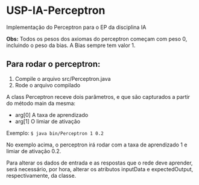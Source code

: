 USP-IA-Perceptron
=================

Implementação do Perceptron para o EP da disciplina IA

**Obs:**
  Todos os pesos dos axiomas do perceptron começam com peso 0, incluindo o peso da bias.
  A Bias sempre tem valor 1.

Para rodar o perceptron:
------------------------

  1. Compile o arquivo src/Perceptron.java
  2. Rode o arquivo compilado

A class Perceptron receve dois parâmetros, e que são capturados a partir do método main da mesma:
  * arg[0] A taxa de aprendizado
  * arg[1] O limiar de ativação

Exemplo:
  `$ java bin/Perceptron 1 0.2`
  
No exemplo acima, o perceptron irá rodar com a taxa de aprendizado 1 e limiar de ativação 0.2.

Para alterar os dados de entrada e as respostas que o rede deve aprender, será necessário, por hora,
alterar os atributos inputData e expectedOutput, respectivamente, da classe.     
